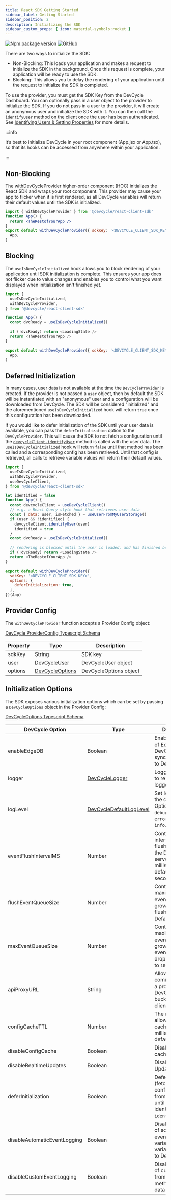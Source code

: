 ```yaml
---
title: React SDK Getting Started
sidebar_label: Getting Started
sidebar_position: 2
description: Initializing the SDK
sidebar_custom_props: { icon: material-symbols:rocket }
---
```


[![Npm package version](https://badgen.net/npm/v/@devcycle/react-client-sdk)](https://www.npmjs.com/package/@devcycle/react-client-sdk)
[![GitHub](https://img.shields.io/github/stars/devcyclehq/js-sdks.svg?style=social&label=Star&maxAge=2592000)](https://github.com/devcyclehq/js-sdks)

There are two ways to initialize the SDK:

- Non-Blocking: This loads your application and makes a request to initialize the SDK in the background. Once this request is complete,
  your application will be ready to use the SDK.
- Blocking: This allows you to delay the rendering of your application until the request to initialize the SDK is completed.

To use the provider, you must get the SDK Key from the DevCycle Dashboard.
You can optionally pass in a user object to the provider to initialize the SDK.
If you do not pass in a user to the provider, it will create an anonymous user and initialize the SDK with it.
You can then call the `identifyUser` method on the client once the user has been authenticated.
See [Identifying Users & Setting Properties](/sdk/features#identify) for more details.

:::info

It’s best to initialize DevCycle in your root component (App.jsx or App.tsx), so that its hooks can be accessed from anywhere within your application.

:::

## Non-Blocking

The withDevCycleProvider higher-order component (HOC) initializes the React SDK and wraps your root component. This provider may cause your app
to flicker when it is first rendered, as all DevCycle variables will return their default values until the SDK is initialized.

```jsx
import { withDevCycleProvider } from '@devcycle/react-client-sdk'
function App() {
  return <TheRestofYourApp />
}
export default withDevCycleProvider({ sdkKey: '<DEVCYCLE_CLIENT_SDK_KEY>' })(
  App,
)
```

## Blocking

The `useIsDevCycleInitialized` hook allows you to block rendering of your application until SDK initialization is complete.
This ensures your app does not flicker due to value changes and enables you to control what you want displayed when initialization isn't finished yet.

```js
import {
  useIsDevCycleInitialized,
  withDevCycleProvider,
} from '@devcycle/react-client-sdk'

function App() {
  const dvcReady = useIsDevCycleInitialized()

  if (!dvcReady) return <LoadingState />
  return <TheRestofYourApp />
}

export default withDevCycleProvider({ sdkKey: '<DEVCYCLE_CLIENT_SDK_KEY>' })(
  App,
)
```

## Deferred Initialization

In many cases, user data is not available at the time the `DevCycleProvider` is created. If the provider is not passed a
`user` object, then by default the SDK will be instantiated with an "anonymous" user and a configuration will be
downloaded from DevCycle. The SDK will be considered "initialized" and the aforementioned `useIsDevCycleInitialized` hook
will return `true` once this configuration has been downloaded.

If you would like to defer initialization of the SDK until your user data is available, you can pass the
`deferInitialization` option to the `DevCycleProvider`. This will cause the SDK to not fetch a configuration until the
[`devcycleClient.identifyUser`](/sdk/client-side-sdks/react/react-usage#identifying-users) method is called with the user data.
The `useIsDevCycleInitialized` hook will return `false` until
that method has been called and a corresponding config has been retrieved. Until that config is retrieved, all calls
to retrieve variable values will return their default values.

```js
import {
  useIsDevCycleInitialized,
  withDevCycleProvider,
  useDevCycleClient,
} from '@devcycle/react-client-sdk'

let identified = false
function App() {
  const devcycleClient = useDevCycleClient()
  // e.g. a React Query style hook that retrieves user data
  const { data: user, isFetched } = useUserFromMyUserStorage()
  if (user && !identified) {
    devcycleClient.identifyUser(user)
    identified = true
  }
  const dvcReady = useIsDevCycleInitialized()

  // rendering is blocked until the user is loaded, and has finished being identified in DevCycle
  if (!dvcReady) return <LoadingState />
  return <TheRestofYourApp />
}

export default withDevCycleProvider({
  sdkKey: '<DEVCYCLE_CLIENT_SDK_KEY>',
  options: {
    deferInitialization: true,
  },
})(App)
```

## Provider Config

The `withDevCycleProvider` function accepts a Provider Config object:

[DevCycle ProviderConfig Typescript Schema](https://github.com/search?q=repo%3ADevCycleHQ%2Fjs-sdks+export+type+ProviderConfig+language%3ATypeScript+path%3A*types.ts&type=code)

| Property | Type                                                                                       | Description            |
| -------- | ------------------------------------------------------------------------------------------ | ---------------------- |
| sdkKey   | String                                                                                     | SDK key                |
| user     | [DevCycleUser](https://github.com/DevCycleHQ/js-sdks/blob/main/sdk/js/src/types.ts#L55)    | DevCycleUser object    |
| options  | [DevCycleOptions](https://github.com/DevCycleHQ/js-sdks/blob/main/sdk/js/src/types.ts#L44) | DevCycleOptions object |

## Initialization Options

The SDK exposes various initialization options which can be set by passing a `DevCycleOptions` object in the Provider Config:

[DevCycleOptions Typescript Schema](https://github.com/search?q=repo%3ADevCycleHQ%2Fjs-sdks+export+interface+DevCycleOptions+language%3ATypeScript+path%3A*types.ts&type=code)

| DevCycle Option              | Type                                                                                                          | Description                                                                                                    |
| ---------------------------- | ------------------------------------------------------------------------------------------------------------- | -------------------------------------------------------------------------------------------------------------- |
| enableEdgeDB                 | Boolean                                                                                                       | Enables the usage of EdgeDB for DevCycle that syncs User Data to DevCycle.                                     |
| logger                       | [DevCycleLogger](https://github.com/DevCycleHQ/js-sdks/blob/main/lib/shared/types/src/logger.ts#L2)           | Logger override to replace default logger                                                                      |
| logLevel                     | [DevCycleDefaultLogLevel](https://github.com/DevCycleHQ/js-sdks/blob/main/lib/shared/types/src/logger.ts#L12) | Set log level of the default logger. Options are: `debug`, `info`, `warn`, `error`. Defaults to `info`.        |
| eventFlushIntervalMS         | Number                                                                                                        | Controls the interval between flushing events to the DevCycle servers in milliseconds, defaults to 10 seconds. |
| flushEventQueueSize          | Number                                                                                                        | Controls the maximum size the event queue can grow to until a flush is forced. Defaults to `100`.              |
| maxEventQueueSize            | Number                                                                                                        | Controls the maximum size the event queue can grow to until events are dropped. Defaults to `1000`.            |
| apiProxyURL                  | String                                                                                                        | Allows the SDK to communicate with a proxy of DevCycle bucketing API / client SDK API.                         |
| configCacheTTL               | Number                                                                                                        | The maximum allowed age of a cached config in milliseconds, defaults to 7 days                                 |
| disableConfigCache           | Boolean                                                                                                       | Disable the use of cached configs                                                                              |
| disableRealtimeUpdates       | Boolean                                                                                                       | Disable Realtime Updates                                                                                       |
| deferInitialization          | Boolean                                                                                                       | Defer initialization (fetching configuration from DevCycle) until user is identified with `identifyUser` call  |
| disableAutomaticEventLogging | Boolean                                                                                                       | Disables logging of sdk generated events (e.g. variableEvaluated, variableDefaulted) to DevCycle.              |
| disableCustomEventLogging    | Boolean                                                                                                       | Disables logging of custom events, from `track()` method, and user data to DevCycle.                           |
